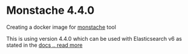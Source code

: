 # Monstache 4.4.0

Creating a docker image for [monstache](https://rwynn.github.io/monstache-site/) tool

This is using version 4.4.0 which can be used with Elasticsearch v6 as stated in the [docs .. read more](https://rwynn.github.io/monstache-site/start/#installation)
